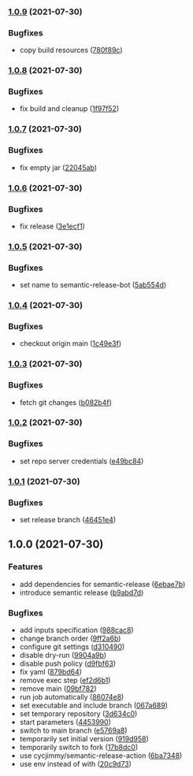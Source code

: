 ### [1.0.9](https://github.com/LukasLohoff/shogun-admin/compare/v1.0.8...v1.0.9) (2021-07-30)


### Bugfixes

* copy build resources ([780f89c](https://github.com/LukasLohoff/shogun-admin/commit/780f89cd69a2e010c03fbd0e2aa55adb2157bd8c))

### [1.0.8](https://github.com/LukasLohoff/shogun-admin/compare/v1.0.7...v1.0.8) (2021-07-30)


### Bugfixes

* fix build and cleanup ([1f97f52](https://github.com/LukasLohoff/shogun-admin/commit/1f97f52c0790d9a7c97aef89f95a682c00c89cff))

### [1.0.7](https://github.com/LukasLohoff/shogun-admin/compare/v1.0.6...v1.0.7) (2021-07-30)


### Bugfixes

* fix empty jar ([22045ab](https://github.com/LukasLohoff/shogun-admin/commit/22045ab61d1ac287385c08f05fe41b0132b3b1aa))

### [1.0.6](https://github.com/LukasLohoff/shogun-admin/compare/v1.0.5...v1.0.6) (2021-07-30)


### Bugfixes

* fix release ([3e1ecf1](https://github.com/LukasLohoff/shogun-admin/commit/3e1ecf198f362aa5fe3a87cbc13848631ea2b465))

### [1.0.5](https://github.com/LukasLohoff/shogun-admin/compare/v1.0.4...v1.0.5) (2021-07-30)


### Bugfixes

* set name to semantic-release-bot ([5ab554d](https://github.com/LukasLohoff/shogun-admin/commit/5ab554dcfd069a675a3efd6aff69ddf563314dc2))

### [1.0.4](https://github.com/LukasLohoff/shogun-admin/compare/v1.0.3...v1.0.4) (2021-07-30)


### Bugfixes

* checkout origin main ([1c49e3f](https://github.com/LukasLohoff/shogun-admin/commit/1c49e3f2f2ec915d1a6b67f88bc9de8abee4b584))

### [1.0.3](https://github.com/LukasLohoff/shogun-admin/compare/v1.0.2...v1.0.3) (2021-07-30)


### Bugfixes

* fetch git changes ([b082b4f](https://github.com/LukasLohoff/shogun-admin/commit/b082b4f1efece6365f8c760ad196d44a55142f89))

### [1.0.2](https://github.com/LukasLohoff/shogun-admin/compare/v1.0.1...v1.0.2) (2021-07-30)


### Bugfixes

* set repo server credentials ([e49bc84](https://github.com/LukasLohoff/shogun-admin/commit/e49bc84077e0d606691f45ecf552485acc4a145f))

### [1.0.1](https://github.com/LukasLohoff/shogun-admin/compare/v1.0.0...v1.0.1) (2021-07-30)


### Bugfixes

* set release branch ([46451e4](https://github.com/LukasLohoff/shogun-admin/commit/46451e4171fd4f73d38c51901fc0c9f39b27d599))

## 1.0.0 (2021-07-30)


### Features

* add dependencies for semantic-release ([6ebae7b](https://github.com/LukasLohoff/shogun-admin/commit/6ebae7bec578fda19afb83e8524593a5ff24ba69))
* introduce semantic release ([b9abd7d](https://github.com/LukasLohoff/shogun-admin/commit/b9abd7da2b1b0b28bdbf9bf6a325ab4b6d2b4baa))


### Bugfixes

* add inputs specification ([988cac8](https://github.com/LukasLohoff/shogun-admin/commit/988cac81e0e01e3d8bf7119b1ca1f0fe7c156755))
* change branch order ([9ff2a6b](https://github.com/LukasLohoff/shogun-admin/commit/9ff2a6b5ea8ebbc92f566fbdf1400475d61b09cc))
* configure git settings ([d310490](https://github.com/LukasLohoff/shogun-admin/commit/d3104900a2e786efd33179c0e64953f32b90a76a))
* disable dry-run ([9904a9b](https://github.com/LukasLohoff/shogun-admin/commit/9904a9b8b6714d9de4834acd0d3a7f595ae07aca))
* disable push policy ([d9fbf63](https://github.com/LukasLohoff/shogun-admin/commit/d9fbf63d843f148cb5c61f50d576dc5b473b51ae))
* fix yaml ([879bd64](https://github.com/LukasLohoff/shogun-admin/commit/879bd6427d77992cd92e4db7b9d9543195685e49))
* remove exec step ([ef2d6b1](https://github.com/LukasLohoff/shogun-admin/commit/ef2d6b1db5f8bc5e2bb678b90af43b0f8777ac82))
* remove main ([09bf782](https://github.com/LukasLohoff/shogun-admin/commit/09bf7822c374caf68a24ba2c850657c83a218fe6))
* run job automatically ([86074e8](https://github.com/LukasLohoff/shogun-admin/commit/86074e8e1c04d817d7b74f66e06c9febd0dde3c9))
* set executable and include branch ([067a689](https://github.com/LukasLohoff/shogun-admin/commit/067a68911dac7d0d3042ec6503e9565f2220d7f6))
* set temporary repository ([3d634c0](https://github.com/LukasLohoff/shogun-admin/commit/3d634c05257335d8337c65ef5cfdfffbc6f27b05))
* start parameters ([4453990](https://github.com/LukasLohoff/shogun-admin/commit/4453990c5cf2d46de244516c9bd9e86f30092fd0))
* switch to main branch ([e5769a8](https://github.com/LukasLohoff/shogun-admin/commit/e5769a85b0432beaf92a6173435dc887e1821c53))
* temporarily set initial version ([919d958](https://github.com/LukasLohoff/shogun-admin/commit/919d958d465fd08503a2b53c765e98f171a45008))
* temporarily switch to fork ([17b8dc0](https://github.com/LukasLohoff/shogun-admin/commit/17b8dc00f28bb1618e2ac08bae55620c3d9a9ec4))
* use cycjimmy/semantic-release-action ([6ba7348](https://github.com/LukasLohoff/shogun-admin/commit/6ba734879d75f6c8fd97064bd85144858cc798e9))
* use env instead of with ([20c9d73](https://github.com/LukasLohoff/shogun-admin/commit/20c9d7344a84e80babc5ef36e069d77cb4fb7b9a))
